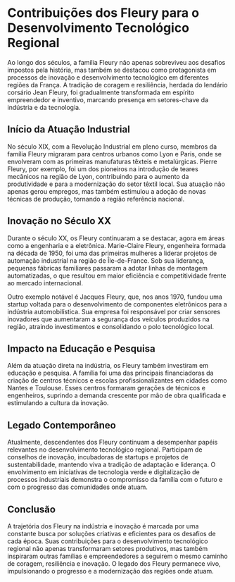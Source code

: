 # Contribuições dos Fleury para o Desenvolvimento Tecnológico Regional

Ao longo dos séculos, a família Fleury não apenas sobreviveu aos desafios impostos pela história, mas também se destacou como protagonista em processos de inovação e desenvolvimento tecnológico em diferentes regiões da França. A tradição de coragem e resiliência, herdada do lendário corsário Jean Fleury, foi gradualmente transformada em espírito empreendedor e inventivo, marcando presença em setores-chave da indústria e da tecnologia.

## Início da Atuação Industrial

No século XIX, com a Revolução Industrial em pleno curso, membros da família Fleury migraram para centros urbanos como Lyon e Paris, onde se envolveram com as primeiras manufaturas têxteis e metalúrgicas. Pierre Fleury, por exemplo, foi um dos pioneiros na introdução de teares mecânicos na região de Lyon, contribuindo para o aumento da produtividade e para a modernização do setor têxtil local. Sua atuação não apenas gerou empregos, mas também estimulou a adoção de novas técnicas de produção, tornando a região referência nacional.

## Inovação no Século XX

Durante o século XX, os Fleury continuaram a se destacar, agora em áreas como a engenharia e a eletrônica. Marie-Claire Fleury, engenheira formada na década de 1950, foi uma das primeiras mulheres a liderar projetos de automação industrial na região de Île-de-France. Sob sua liderança, pequenas fábricas familiares passaram a adotar linhas de montagem automatizadas, o que resultou em maior eficiência e competitividade frente ao mercado internacional.

Outro exemplo notável é Jacques Fleury, que, nos anos 1970, fundou uma startup voltada para o desenvolvimento de componentes eletrônicos para a indústria automobilística. Sua empresa foi responsável por criar sensores inovadores que aumentaram a segurança dos veículos produzidos na região, atraindo investimentos e consolidando o polo tecnológico local.

## Impacto na Educação e Pesquisa

Além da atuação direta na indústria, os Fleury também investiram em educação e pesquisa. A família foi uma das principais financiadoras da criação de centros técnicos e escolas profissionalizantes em cidades como Nantes e Toulouse. Esses centros formaram gerações de técnicos e engenheiros, suprindo a demanda crescente por mão de obra qualificada e estimulando a cultura da inovação.

## Legado Contemporâneo

Atualmente, descendentes dos Fleury continuam a desempenhar papéis relevantes no desenvolvimento tecnológico regional. Participam de conselhos de inovação, incubadoras de startups e projetos de sustentabilidade, mantendo viva a tradição de adaptação e liderança. O envolvimento em iniciativas de tecnologia verde e digitalização de processos industriais demonstra o compromisso da família com o futuro e com o progresso das comunidades onde atuam.

## Conclusão

A trajetória dos Fleury na indústria e inovação é marcada por uma constante busca por soluções criativas e eficientes para os desafios de cada época. Suas contribuições para o desenvolvimento tecnológico regional não apenas transformaram setores produtivos, mas também inspiraram outras famílias e empreendedores a seguirem o mesmo caminho de coragem, resiliência e inovação. O legado dos Fleury permanece vivo, impulsionando o progresso e a modernização das regiões onde atuam.